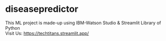 # diseasepredictor
This ML project is made-up using IBM-Watson Studio &amp; Streamlit Library of Python  
Visit Us: https://techtitans.streamlit.app/
